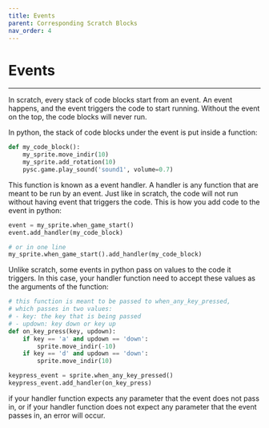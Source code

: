 ```yaml
---
title: Events
parent: Corresponding Scratch Blocks
nav_order: 4
---
```

# Events
---
In scratch, every stack of code blocks start from an event. An event happens, and the event triggers the code to start running. Without the event on the top, the code blocks will never run. 

In python, the stack of code blocks under the event is put inside a function: 
```python
def my_code_block():
    my_sprite.move_indir(10)
    my_sprite.add_rotation(10)
    pysc.game.play_sound('sound1', volume=0.7)
```
This function is known as a event handler. A handler is any function that are meant to be run by an event. Just like in scratch, the code will not run without having event that triggers the code. This is how you add code to the event in python:
```python
event = my_sprite.when_game_start()
event.add_handler(my_code_block)

# or in one line
my_sprite.when_game_start().add_handler(my_code_block)
```

Unlike scratch, some events in python pass on values to the code it triggers. In this case, your handler function need to accept these values as the arguments of the function: 

```python
# this function is meant to be passed to when_any_key_pressed,
# which passes in two values:
# - key: the key that is being passed
# - updown: key down or key up
def on_key_press(key, updown):
    if key == 'a' and updown == 'down':
        sprite.move_indir(-10)
    if key == 'd' and updown == 'down':
        sprite.move_indir(10)

keypress_event = sprite.when_any_key_pressed()
keypress_event.add_handler(on_key_press)
```
if your handler function expects any parameter that the event does not pass in, or if your handler function does not expect any parameter that the event passes in, an error will occur.

